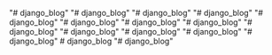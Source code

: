 "# django_blog" 
"# django_blog" 
"# django_blog" 
"# django_blog" 
"# django_blog" 
"# django_blog" 
"# django_blog" 
"# django_blog" 
"# django_blog" 
"# django_blog" 
"# django_blog" 
"# django_blog" 
"# django_blog" 
#   d j a n g o _ b l o g  
 "# django_blog" 
